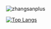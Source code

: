 ![zhangsanplus](https://github-readme-stats.vercel.app/api/?username=zhangsanplus&theme=github_dark&hide_border=true&locale=en&show_owner=true&hide_title=true)

[![Top Langs](https://github-readme-stats.vercel.app/api/top-langs/?username=zhangsanplus&layout=compact)](https://github.com/anuraghazra/github-readme-stats)

<!--
**zhangsanplus/zhangsanplus** is a ✨ _special_ ✨ repository because its `README.md` (this file) appears on your GitHub profile.

Here are some ideas to get you started:

- 🔭 I’m currently working on ...
- 🌱 I’m currently learning ...
- 👯 I’m looking to collaborate on ...
- 🤔 I’m looking for help with ...
- 💬 Ask me about ...
- 📫 How to reach me: ...
- 😄 Pronouns: ...
- ⚡ Fun fact: ...
-->
